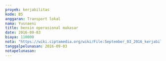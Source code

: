 ```yaml
---
proyek: kerjabilitas
kode: B5
anggaran: Transport lokal
nama: Yusnaeni
title: bensin operasional makasar
date: 2016-09-03
biaya: 110000
nota: "https://wiki.ciptamedia.org/wiki/File:September_03_2016_kerjabilitas_B5_bensin_neni.jpg"
tanggalpelunasan: 2016-09-03
notapelunasan:
---
```

